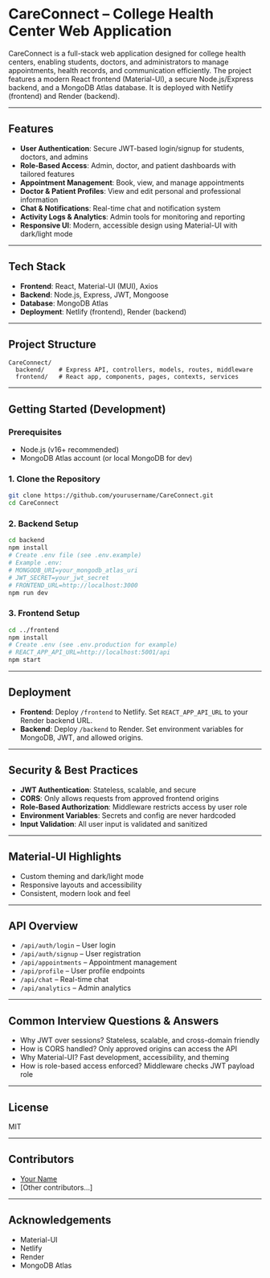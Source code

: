 # CareConnect – College Health Center Web Application

CareConnect is a full-stack web application designed for college health centers, enabling students, doctors, and administrators to manage appointments, health records, and communication efficiently. The project features a modern React frontend (Material-UI), a secure Node.js/Express backend, and a MongoDB Atlas database. It is deployed with Netlify (frontend) and Render (backend).

---

## Features

- **User Authentication**: Secure JWT-based login/signup for students, doctors, and admins
- **Role-Based Access**: Admin, doctor, and patient dashboards with tailored features
- **Appointment Management**: Book, view, and manage appointments
- **Doctor & Patient Profiles**: View and edit personal and professional information
- **Chat & Notifications**: Real-time chat and notification system
- **Activity Logs & Analytics**: Admin tools for monitoring and reporting
- **Responsive UI**: Modern, accessible design using Material-UI with dark/light mode

---

## Tech Stack

- **Frontend**: React, Material-UI (MUI), Axios
- **Backend**: Node.js, Express, JWT, Mongoose
- **Database**: MongoDB Atlas
- **Deployment**: Netlify (frontend), Render (backend)

---

## Project Structure

```
CareConnect/
  backend/    # Express API, controllers, models, routes, middleware
  frontend/   # React app, components, pages, contexts, services
```

---

## Getting Started (Development)

### Prerequisites
- Node.js (v16+ recommended)
- MongoDB Atlas account (or local MongoDB for dev)

### 1. Clone the Repository
```sh
git clone https://github.com/yourusername/CareConnect.git
cd CareConnect
```

### 2. Backend Setup
```sh
cd backend
npm install
# Create .env file (see .env.example)
# Example .env:
# MONGODB_URI=your_mongodb_atlas_uri
# JWT_SECRET=your_jwt_secret
# FRONTEND_URL=http://localhost:3000
npm run dev
```

### 3. Frontend Setup
```sh
cd ../frontend
npm install
# Create .env (see .env.production for example)
# REACT_APP_API_URL=http://localhost:5001/api
npm start
```

---

## Deployment

- **Frontend**: Deploy `/frontend` to Netlify. Set `REACT_APP_API_URL` to your Render backend URL.
- **Backend**: Deploy `/backend` to Render. Set environment variables for MongoDB, JWT, and allowed origins.

---

## Security & Best Practices
- **JWT Authentication**: Stateless, scalable, and secure
- **CORS**: Only allows requests from approved frontend origins
- **Role-Based Authorization**: Middleware restricts access by user role
- **Environment Variables**: Secrets and config are never hardcoded
- **Input Validation**: All user input is validated and sanitized

---

## Material-UI Highlights
- Custom theming and dark/light mode
- Responsive layouts and accessibility
- Consistent, modern look and feel

---

## API Overview
- `/api/auth/login` – User login
- `/api/auth/signup` – User registration
- `/api/appointments` – Appointment management
- `/api/profile` – User profile endpoints
- `/api/chat` – Real-time chat
- `/api/analytics` – Admin analytics

---

## Common Interview Questions & Answers
- Why JWT over sessions? Stateless, scalable, and cross-domain friendly
- How is CORS handled? Only approved origins can access the API
- Why Material-UI? Fast development, accessibility, and theming
- How is role-based access enforced? Middleware checks JWT payload role

---

## License
MIT

---

## Contributors
- [Your Name](https://github.com/yourusername)
- [Other contributors...]

---

## Acknowledgements
- Material-UI
- Netlify
- Render
- MongoDB Atlas
